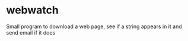 # webwatch
Small program to download a web page, see if a string appears in it and send email if it does
